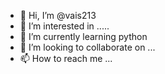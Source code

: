 - 👋 Hi, I’m @vais213
- 👀 I’m interested in .....
- 🌱 I’m currently learning python
- 💞️ I’m looking to collaborate on ...
- 📫 How to reach me ...

<!---
vais213/vais213 is a ✨ special ✨ repository because its `README.md` (this file) appears on your GitHub profile.
You can click the Preview link to take a look at your changes.
--->

